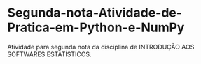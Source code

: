 # Segunda-nota-Atividade-de-Pratica-em-Python-e-NumPy
Atividade para segunda nota da disciplina de INTRODUÇÃO AOS SOFTWARES ESTATÍSTICOS.
